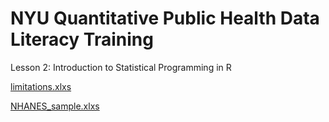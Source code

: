 # NYU Quantitative Public Health Data Literacy Training
Lesson 2: Introduction to Statistical Programming in R

[limitations.xlxs](https://docs.google.com/spreadsheets/d/1bJMXisBa0M26v8LLnL1hbbl0Z4NjKfGd/edit?usp=sharing&ouid=114018737646329816311&rtpof=true&sd=true)

[NHANES_sample.xlxs](https://docs.google.com/spreadsheets/d/1CA3l-QzsP_5ahkaUv63ciWffGqFyM3Xd/edit?usp=sharing&ouid=114018737646329816311&rtpof=true&sd=true)
